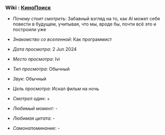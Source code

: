 ### Wiki : [КиноПоиск](https://www.kinopoisk.ru/film/1009784/)

* *Почему стоит смотреть*: Забавный взгляд на то, как AI может себя повести в будущем, учитывая, что мы, вроде бы, почти всё это и построили уже

* *Знакомство со вселенной*: Как программист
* *Дата просмотра*: 2 Jun 2024
* *Место просмотра*: Ivi
* *Тип просмотра*: Обычный
* *Звук*: Обычный
* *Цель просмотра*: Искал фильм на ночь
* *Смотрел один*: +
* *Любимый момент*: -
* *Любимая цитата*: -

* *Самонапоминание*: -
